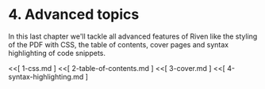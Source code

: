 # 4. Advanced topics

In this last chapter we'll tackle all advanced features of Riven like the styling of the PDF with CSS, the table of
contents, cover pages and syntax highlighting of code snippets.


<<[ 1-css.md ]
<<[ 2-table-of-contents.md ]
<<[ 3-cover.md ]
<<[ 4-syntax-highlighting.md ]
